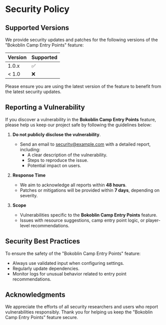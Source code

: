 # Security Policy

## Supported Versions
We provide security updates and patches for the following versions of the "Bokoblin Camp Entry Points" feature:

| Version | Supported          |
|---------|--------------------|
| 1.0.x   | :white_check_mark: |
| < 1.0   | :x:                |

Please ensure you are using the latest version of the feature to benefit from the latest security updates.

## Reporting a Vulnerability
If you discover a vulnerability in the **Bokoblin Camp Entry Points** feature, please help us keep our project safe by following the guidelines below:

1. **Do not publicly disclose the vulnerability**.
   - Send an email to [security@example.com](mailto:security@example.com) with a detailed report, including:
     - A clear description of the vulnerability.
     - Steps to reproduce the issue.
     - Potential impact on users.

2. **Response Time**
   - We aim to acknowledge all reports within **48 hours**.
   - Patches or mitigations will be provided within **7 days**, depending on severity.

3. **Scope**
   - Vulnerabilities specific to the **Bokoblin Camp Entry Points** feature.
   - Issues with resource suggestions, camp entry point logic, or player-level recommendations.

## Security Best Practices
To ensure the safety of the "Bokoblin Camp Entry Points" feature:
- Always use validated input when configuring settings.
- Regularly update dependencies.
- Monitor logs for unusual behavior related to entry point recommendations.

## Acknowledgments
We appreciate the efforts of all security researchers and users who report vulnerabilities responsibly. Thank you for helping us keep the "Bokoblin Camp Entry Points" feature secure.
